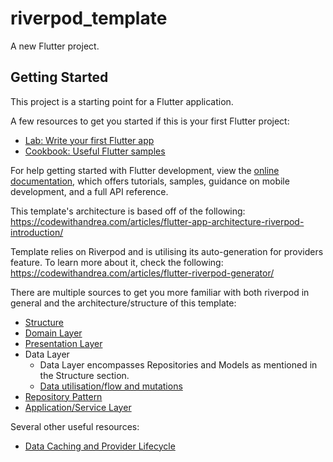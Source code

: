 # riverpod_template

A new Flutter project.

## Getting Started

This project is a starting point for a Flutter application.

A few resources to get you started if this is your first Flutter project:

- [Lab: Write your first Flutter app](https://docs.flutter.dev/get-started/codelab)
- [Cookbook: Useful Flutter samples](https://docs.flutter.dev/cookbook)

For help getting started with Flutter development, view the
[online documentation](https://docs.flutter.dev/), which offers tutorials,
samples, guidance on mobile development, and a full API reference.

This template's architecture is based off of the
following: https://codewithandrea.com/articles/flutter-app-architecture-riverpod-introduction/

Template relies on Riverpod and is utilising its auto-generation for providers feature. To learn
more about it, check the following: https://codewithandrea.com/articles/flutter-riverpod-generator/

There are multiple sources to get you more familiar with both riverpod in general and the
architecture/structure of this template:

- [Structure](https://codewithandrea.com/articles/flutter-project-structure/)
- [Domain Layer](https://codewithandrea.com/articles/flutter-app-architecture-domain-model/)
- [Presentation Layer](https://codewithandrea.com/articles/flutter-presentation-layer/)
- Data Layer
  - Data Layer encompasses Repositories and Models as mentioned in the Structure section.
  - [Data utilisation/flow and mutations](https://codewithandrea.com/articles/data-mutations-riverpod/)
- [Repository Pattern](https://codewithandrea.com/articles/flutter-repository-pattern/)
- [Application/Service
  Layer](https://codewithandrea.com/articles/flutter-app-architecture-application-layer/)

Several other useful resources:

- [Data Caching and Provider
  Lifecycle](https://codewithandrea.com/articles/flutter-riverpod-data-caching-providers-lifecycle/)
